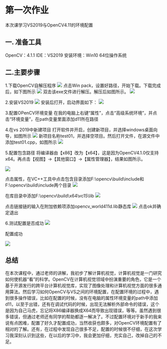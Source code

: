 # 第一次作业
本次课学习VS2019与OpenCV4.11的环境配置
## 一. 准备工具
OpenCV：4.1.1
IDE：VS2019
安装环境：Win10    64位操作系统
## 二.主要步骤
1.下载OpenCV自解压程序
![](01.png)
点击Win pack，设置好路径，开始下载。下载完成后，如下图所示
![](02.png)
双击该exe文件进行解压。解压后如图所示。
![](03.png)

2.安装VS2019
![](04.png)
安装后打开，启动界面如下：
![](05.png)

3.配置OPenCV环境变量
在我的电脑上右键“属性”，点击“高级系统环境”，并点击“环境变量”，在path变量里面添加d11所在路径

4.在vs 2019中新建项目
打开软件并开启，创建新项目，并选择windows桌面向导，如图所示
![](06.png)
新项目名称test01，并选择空项目。然后打开文件，在源文件中添加test01.cpp，如图所示
![](07.png)

5.配置包含路径
将编译器由【x86】改为【x64】，这是因为OpenCV4.1.0仅支持x64。再点击【视图】→【其他窗口】→【属性管理器】，结果如图所示。

![](08.png)

点击属性，在VC++工具中点击包含目录添加F:\opencv\build\include和F:\opencv\build\include两个目录
![](09.png)

在库目录中添加F:\opencv\build\x64\vc15\lib
![](10.png)

点击链接链的输入在附加依赖项添加opencv_world411d.lib静态库
![](11.png)
点击ok并确定退出

6.测试配置是否成功
![](12.png)

配置成功

![](13.png)

## 总结
在本次课程中，通过老师的讲解，我初步了解计算机视觉，计算机视觉是一门研究如何使机器“看”的科学。OpenCV在计算机视觉领域中扮演重要的角色，它是一个基于开源发行的跨平台计算机视觉库，实现了图像处理和计算机视觉方面的很多通用算法。然后学习如何OpenCV与VS之间的环境配置，在配置环境的过程中，遇到很多操作错误，比如在配置的时候，没有在电脑的属性环境变量的path中添加d11，以至于出错，还有在调试代码的时候，出现无法解析外部命令的错误，这个是因为自己马虎，忘记将X86编译器换成X64而导致出现错误，等等。虽然遇到很多错误，但通过老师还有同学的帮助都逐一解决了。不过配置环境对于新手的我来说有点困难，配置了好久才配置成功，当然收获也颇多，对OpenCV环境配置有了相对的了解。还有，在过程中发现自己很多不足，配置的时候很不仔细，在这次学习我深刻认识到这些，在以后的学习中，我会更加仔细，充实自己，改掉自己的不足。
